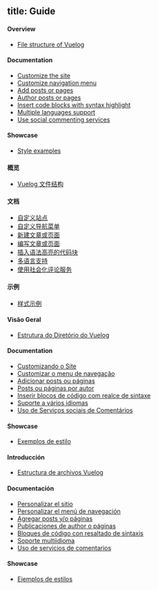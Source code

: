 title: Guide
------------------------------------
<!-- en-US:+ -->

#### Overview

- [File structure of Vuelog](#/blog/docs/2016/file-structure-of-vuelog)

#### Documentation

- [Customize the site](#/blog/docs/2017/customize-the-site)
- [Customize navigation menu](#/blog/docs/2017/customize-navigation-menu)
- [Add posts or pages](#/blog/docs/2017/add-posts-or-pages)
- [Author posts or pages](#/blog/docs/2017/author-posts-or-pages)
- [Insert code blocks with syntax highlight](#/blog/docs/2017/insert-code-blocks-with-syntax-highlight)
- [Multiple languages support](#/blog/docs/2017/multiple-languages-support)
- [Use social commenting services](#/blog/docs/2017/use-social-commenting-services)

#### Showcase

- [Style examples](#/blog/showcase/2016/style-examples)

<!-- en-US:- -->

<!-- zh-CN:+ -->

#### 概览

- [Vuelog 文件结构](#/blog/docs/2016/file-structure-of-vuelog)

#### 文档

- [自定义站点](#/blog/docs/2017/customize-the-site)
- [自定义导航菜单](#/blog/docs/2017/customize-navigation-menu)
- [新建文章或页面](#/blog/docs/2017/add-posts-or-pages)
- [编写文章或页面](#/blog/docs/2017/author-posts-or-pages)
- [插入语法高亮的代码块](#/blog/docs/2017/insert-code-blocks-with-syntax-highlight)
- [多语言支持](#/blog/docs/2017/multiple-languages-support)
- [使用社会化评论服务](#/blog/docs/2017/use-social-commenting-services)

#### 示例

- [样式示例](#/blog/showcase/2016/style-examples)

<!-- zh-CN:- -->

<!-- pt-BR:+ -->

#### Visão Geral

- [Estrutura do Diretório do Vuelog](#/blog/docs/2016/file-structure-of-vuelog)

#### Documentation

- [Customizando o Site](#/blog/docs/2017/customize-the-site)
- [Customizar o menu de navegação](#/blog/docs/2017/customize-navigation-menu)
- [Adicionar posts ou páginas](#/blog/docs/2017/add-posts-or-pages)
- [Posts ou páginas por autor](#/blog/docs/2017/author-posts-or-pages)
- [Inserir blocos de código com realce de sintaxe](#/blog/docs/2017/insert-code-blocks-with-syntax-highlight)
- [Suporte a vários idiomas](#/blog/docs/2017/multiple-languages-support)
- [Uso de Serviços sociais de Comentários](#/blog/docs/2017/use-social-commenting-services)

#### Showcase

- [Exemplos de estilo](#/blog/showcase/2016/style-examples)

<!-- pt-BR:- -->


<!-- es-MX:+ -->

#### Introducción

- [Estructura de archivos Vuelog](#/blog/docs/2016/file-structure-of-vuelog)

#### Documentación

- [Personalizar el sitio](#/blog/docs/2017/customize-the-site)
- [Personalizar el menú de navegación](#/blog/docs/2017/customize-navigation-menu)
- [Agregar posts y/o páginas](#/blog/docs/2017/add-posts-or-pages)
- [Publicaciones de author o páginas](#/blog/docs/2017/author-posts-or-pages)
- [Bloques de código con resaltado de sintaxis](#/blog/docs/2017/insert-code-blocks-with-syntax-highlight)
- [Soporte multiidioma](#/blog/docs/2017/multiple-languages-support)
- [Uso de servicios de comentarios](#/blog/docs/2017/use-social-commenting-services)

#### Showcase

- [Ejemplos de estilos](#/blog/showcase/2016/style-examples)

<!-- es-MX:- -->
